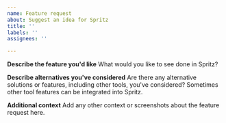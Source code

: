 ```yaml
---
name: Feature request
about: Suggest an idea for Spritz
title: ''
labels: ''
assignees: ''

---
```


**Describe the feature you'd like**
What would you like to see done in Spritz?

**Describe alternatives you've considered**
Are there any alternative solutions or features, including other tools, you've considered? Sometimes other tool features can be integrated into Spritz.

**Additional context**
Add any other context or screenshots about the feature request here.
